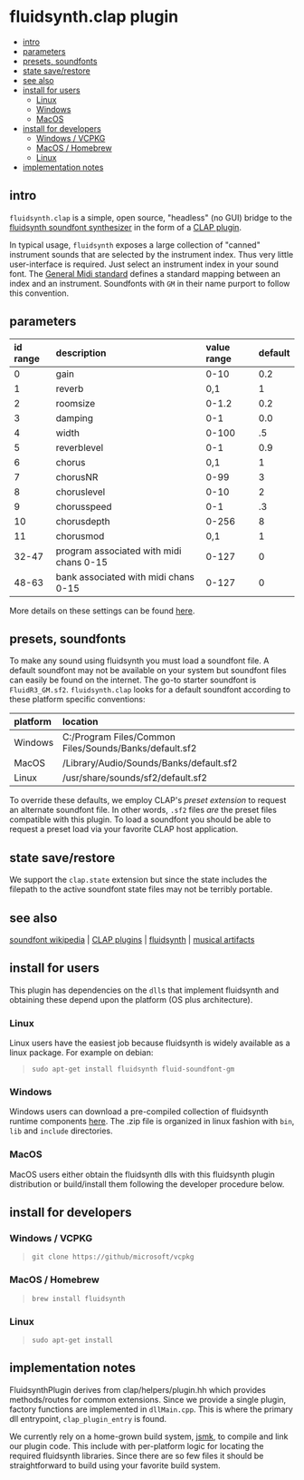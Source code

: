 # fluidsynth.clap plugin 

- [intro](#intro)
- [parameters](#parameters)
- [presets, soundfonts](#presets-soundfonts)
- [state save/restore](#state-saverestore)
- [see also](#see-also)
- [install for users](#install-for-users)
  - [Linux](#linux)
  - [Windows](#windows)
  - [MacOS](#macos)
- [install for developers](#install-for-developers)
  - [Windows / VCPKG](#windows--vcpkg)
  - [MacOS / Homebrew](#macos--homebrew)
  - [Linux](#linux-1)
- [implementation notes](#implementation-notes)

## intro

`fluidsynth.clap` is a simple, open source, "headless" (no GUI) bridge to 
the [fluidsynth soundfont synthesizer](https://fluidsynth.org) in the 
form of a [CLAP plugin](https://github.com/free-audio/clap).

In typical usage, `fluidsynth` exposes a large collection of "canned" instrument
sounds that are selected by the instrument index. Thus very little user-interface
is required. Just select an instrument index in your sound font.
The [General Midi standard](https://cannerycoders.com/docs/fiddle/reference/midiGM1.html)
defines a standard mapping between an index and an instrument. Soundfonts
with `GM` in their name purport to follow this convention.

## parameters

| id range | description                             | value range | default |
| :------- | :-------------------------------------- | :---------- | :------ |
| 0        | gain                                    | 0-10        | 0.2     |
| 1        | reverb                                  | 0,1         | 1       |
| 2        | roomsize                                | 0-1.2       | 0.2     |
| 3        | damping                                 | 0-1         | 0.0     |
| 4        | width                                   | 0-100       | .5      |
| 5        | reverblevel                             | 0-1         | 0.9     |
| 6        | chorus                                  | 0,1         | 1       |
| 7        | chorusNR                                | 0-99        | 3       |
| 8        | choruslevel                             | 0-10        | 2       |
| 9        | chorusspeed                             | 0-1         | .3      |
| 10       | chorusdepth                             | 0-256       | 8       |
| 11       | chorusmod                               | 0,1         | 1       |
| 32-47    | program associated with midi chans 0-15 | 0-127       | 0       |
| 48-63    | bank associated with midi chans 0-15    | 0-127       | 0       |

More details on these settings can be found [here](https://www.fluidsynth.org/api/settings_synth.html).

## presets, soundfonts

To make any sound using fluidsynth you must load a soundfont file. 
A default soundfont may not be available on your system but soundfont 
files can easily be found on the internet. The go-to starter soundfont 
is `FluidR3_GM.sf2`. `fluidsynth.clap` looks for a default soundfont 
according to these platform specific conventions:

| platform | location                                               |
| :------- | :----------------------------------------------------- |
| Windows  | C:/Program Files/Common Files/Sounds/Banks/default.sf2 |
| MacOS    | /Library/Audio/Sounds/Banks/default.sf2                |
| Linux    | /usr/share/sounds/sf2/default.sf2                      |

To override these defaults, we employ CLAP's _preset extension_ to request 
an alternate soundfont file.  In other words, `.sf2` files *are* the preset 
files compatible with this plugin.  To load a soundfont you should be able to 
request a preset load via your favorite CLAP host application.

## state save/restore

We support the `clap.state` extension but since the state includes
the filepath to the active soundfont state files may not be
terribly portable.

## see also

[soundfont wikipedia](https://en.wikipedia.org/wiki/SoundFont) |
[CLAP plugins](https://github.com/free-audio/clap) |
[fluidsynth](https://fluidsynth.org) |
[musical artifacts](https://musical-artifacts.com/artifacts?formats=sf2&tags=soundfont)

## install for users

This plugin has dependencies on the `dll`s that implement fluidsynth and 
obtaining these depend upon the platform (OS plus architecture).

### Linux 
Linux users have the easiest job because fluidsynth is widely available as 
a linux package.  For example on debian: 

> `sudo apt-get install fluidsynth fluid-soundfont-gm`

### Windows
Windows users can download a pre-compiled collection of fluidsynth
runtime components [here](https://github.com/FluidSynth/fluidsynth/releases).
The .zip file is organized in linux fashion with `bin`, `lib` and `include`
directories.

### MacOS
MacOS users either obtain the fluidsynth dlls with this fluidsynth plugin 
distribution or build/install them following the developer procedure below.

## install for developers

### Windows / VCPKG

> `git clone https://github/microsoft/vcpkg`

### MacOS / Homebrew

> `brew install fluidsynth`

### Linux

> `sudo apt-get install`

## implementation notes

FluidsynthPlugin derives from clap/helpers/plugin.hh which
provides methods/routes for common extensions. Since we 
provide a single plugin, factory functions are implemented 
in `dllMain.cpp`. This is where the primary dll entrypoint,
`clap_plugin_entry` is found.

We currently rely on a home-grown build system, [jsmk](https://github.com/dbadb/jsmk),
to compile and link our plugin code. This include with per-platform 
logic for locating the required fluidsynth libraries.  Since there are
so few files it should be straightforward to build using your favorite 
build system.



